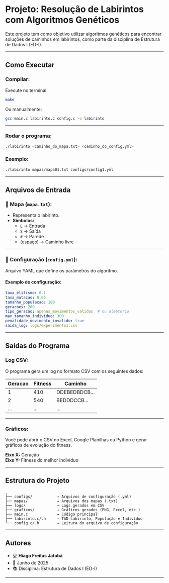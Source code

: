 
# Projeto: Resolução de Labirintos com Algoritmos Genéticos

Este projeto tem como objetivo utilizar algoritmos genéticos para encontrar soluções de caminhos em labirintos, como parte da disciplina de Estrutura de Dados I (ED-I).

---

##  Como Executar

### Compilar:

Execute no terminal:

```bash
make
```

Ou manualmente:

```bash
gcc main.c labirinto.c config.c -o labirinto
```

---

###  Rodar o programa:

```bash
./labirinto <caminho_do_mapa.txt> <caminho_do_config.yml>
```

### Exemplo:

```bash
./labirinto mapas/mapa01.txt configs/config1.yml
```

---

## Arquivos de Entrada

### 🔹 Mapa (`mapa.txt`):
- Representa o labirinto.
- **Símbolos:**
  - `E` → Entrada
  - `S` → Saída
  - `#` → Parede
  - (espaço) → Caminho livre

---

### 🔹 Configuração (`config.yml`):
Arquivo YAML que define os parâmetros do algoritmo.

#### Exemplo de configuração:

```yaml
taxa_elitismo: 0.1
taxa_mutacao: 0.05
tamanho_populacao: 100
geracoes: 200
tipo_geracao: apenas_movimentos_validos  # ou aleatorio
max_tamanho_individuo: 300
penalidade_movimento_invalido: true
saida_log: logs/experimento1.csv
```

---

## Saídas do Programa

### Log CSV:

O programa gera um log no formato CSV com os seguintes dados:

| Geracao | Fitness | Caminho         |
|---------|---------|-----------------|
| 1       | 410     | DDEBEDBDCB...   |
| 2       | 540     | BEDDDCCB...     |
| ...     | ...     | ...             |

---

### Gráficos:

Você pode abrir o CSV no Excel, Google Planilhas ou Python e gerar gráficos de evolução do fitness.

**Eixo X:** Geração  
**Eixo Y:** Fitness do melhor indivíduo

---


## Estrutura do Projeto

```
.
├── configs/           → Arquivos de configuração (.yml)
├── mapas/             → Arquivos dos mapas (.txt)
├── logs/              → Logs gerados em CSV
├── graficos/          → Gráficos gerados (PNG, Excel, etc.)
├── main.c             → Código principal
├── labirinto.c/.h     → TAD Labirinto, População e Indivíduo
└── config.c/.h        → Leitura do arquivo de configuração
```

---

## Autores

- 💻 **Hiago Freitas Jatobá**
- 📅 Junho de 2025
- 📚 Disciplina: Estrutura de Dados I (ED-I)

---

